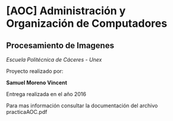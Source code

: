 # [AOC]  Administración y Organización de Computadores

## Procesamiento de Imagenes

*Escuela Politécnica de Cáceres - Unex*

Proyecto realizado por:

**Samuel Moreno Vincent**

Entrega realizada en el año 2016

Para mas información consultar la documentación del archivo practicaAOC.pdf
